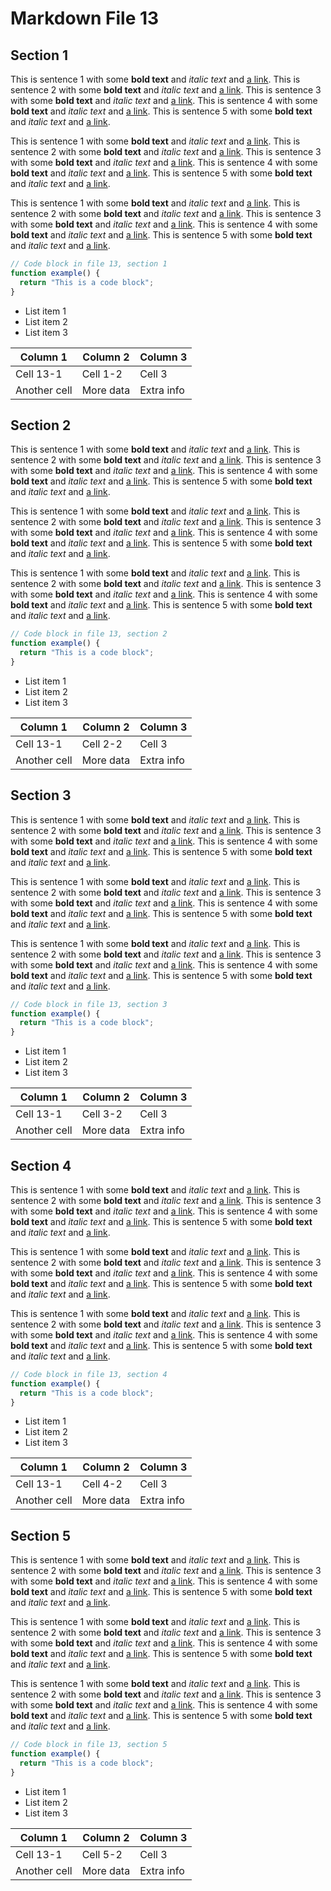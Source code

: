 # Markdown File 13


## Section 1

This is sentence 1 with some **bold text** and *italic text* and [a link](https://example.com/13/1/1/1). This is sentence 2 with some **bold text** and *italic text* and [a link](https://example.com/13/1/1/2). This is sentence 3 with some **bold text** and *italic text* and [a link](https://example.com/13/1/1/3). This is sentence 4 with some **bold text** and *italic text* and [a link](https://example.com/13/1/1/4). This is sentence 5 with some **bold text** and *italic text* and [a link](https://example.com/13/1/1/5). 

This is sentence 1 with some **bold text** and *italic text* and [a link](https://example.com/13/1/2/1). This is sentence 2 with some **bold text** and *italic text* and [a link](https://example.com/13/1/2/2). This is sentence 3 with some **bold text** and *italic text* and [a link](https://example.com/13/1/2/3). This is sentence 4 with some **bold text** and *italic text* and [a link](https://example.com/13/1/2/4). This is sentence 5 with some **bold text** and *italic text* and [a link](https://example.com/13/1/2/5). 

This is sentence 1 with some **bold text** and *italic text* and [a link](https://example.com/13/1/3/1). This is sentence 2 with some **bold text** and *italic text* and [a link](https://example.com/13/1/3/2). This is sentence 3 with some **bold text** and *italic text* and [a link](https://example.com/13/1/3/3). This is sentence 4 with some **bold text** and *italic text* and [a link](https://example.com/13/1/3/4). This is sentence 5 with some **bold text** and *italic text* and [a link](https://example.com/13/1/3/5). 

```javascript
// Code block in file 13, section 1
function example() {
  return "This is a code block";
}
```

- List item 1
- List item 2
- List item 3

| Column 1 | Column 2 | Column 3 |
| -------- | -------- | -------- |
| Cell 13-1 | Cell 1-2 | Cell 3 |
| Another cell | More data | Extra info |


## Section 2

This is sentence 1 with some **bold text** and *italic text* and [a link](https://example.com/13/2/1/1). This is sentence 2 with some **bold text** and *italic text* and [a link](https://example.com/13/2/1/2). This is sentence 3 with some **bold text** and *italic text* and [a link](https://example.com/13/2/1/3). This is sentence 4 with some **bold text** and *italic text* and [a link](https://example.com/13/2/1/4). This is sentence 5 with some **bold text** and *italic text* and [a link](https://example.com/13/2/1/5). 

This is sentence 1 with some **bold text** and *italic text* and [a link](https://example.com/13/2/2/1). This is sentence 2 with some **bold text** and *italic text* and [a link](https://example.com/13/2/2/2). This is sentence 3 with some **bold text** and *italic text* and [a link](https://example.com/13/2/2/3). This is sentence 4 with some **bold text** and *italic text* and [a link](https://example.com/13/2/2/4). This is sentence 5 with some **bold text** and *italic text* and [a link](https://example.com/13/2/2/5). 

This is sentence 1 with some **bold text** and *italic text* and [a link](https://example.com/13/2/3/1). This is sentence 2 with some **bold text** and *italic text* and [a link](https://example.com/13/2/3/2). This is sentence 3 with some **bold text** and *italic text* and [a link](https://example.com/13/2/3/3). This is sentence 4 with some **bold text** and *italic text* and [a link](https://example.com/13/2/3/4). This is sentence 5 with some **bold text** and *italic text* and [a link](https://example.com/13/2/3/5). 

```javascript
// Code block in file 13, section 2
function example() {
  return "This is a code block";
}
```

- List item 1
- List item 2
- List item 3

| Column 1 | Column 2 | Column 3 |
| -------- | -------- | -------- |
| Cell 13-1 | Cell 2-2 | Cell 3 |
| Another cell | More data | Extra info |


## Section 3

This is sentence 1 with some **bold text** and *italic text* and [a link](https://example.com/13/3/1/1). This is sentence 2 with some **bold text** and *italic text* and [a link](https://example.com/13/3/1/2). This is sentence 3 with some **bold text** and *italic text* and [a link](https://example.com/13/3/1/3). This is sentence 4 with some **bold text** and *italic text* and [a link](https://example.com/13/3/1/4). This is sentence 5 with some **bold text** and *italic text* and [a link](https://example.com/13/3/1/5). 

This is sentence 1 with some **bold text** and *italic text* and [a link](https://example.com/13/3/2/1). This is sentence 2 with some **bold text** and *italic text* and [a link](https://example.com/13/3/2/2). This is sentence 3 with some **bold text** and *italic text* and [a link](https://example.com/13/3/2/3). This is sentence 4 with some **bold text** and *italic text* and [a link](https://example.com/13/3/2/4). This is sentence 5 with some **bold text** and *italic text* and [a link](https://example.com/13/3/2/5). 

This is sentence 1 with some **bold text** and *italic text* and [a link](https://example.com/13/3/3/1). This is sentence 2 with some **bold text** and *italic text* and [a link](https://example.com/13/3/3/2). This is sentence 3 with some **bold text** and *italic text* and [a link](https://example.com/13/3/3/3). This is sentence 4 with some **bold text** and *italic text* and [a link](https://example.com/13/3/3/4). This is sentence 5 with some **bold text** and *italic text* and [a link](https://example.com/13/3/3/5). 

```javascript
// Code block in file 13, section 3
function example() {
  return "This is a code block";
}
```

- List item 1
- List item 2
- List item 3

| Column 1 | Column 2 | Column 3 |
| -------- | -------- | -------- |
| Cell 13-1 | Cell 3-2 | Cell 3 |
| Another cell | More data | Extra info |


## Section 4

This is sentence 1 with some **bold text** and *italic text* and [a link](https://example.com/13/4/1/1). This is sentence 2 with some **bold text** and *italic text* and [a link](https://example.com/13/4/1/2). This is sentence 3 with some **bold text** and *italic text* and [a link](https://example.com/13/4/1/3). This is sentence 4 with some **bold text** and *italic text* and [a link](https://example.com/13/4/1/4). This is sentence 5 with some **bold text** and *italic text* and [a link](https://example.com/13/4/1/5). 

This is sentence 1 with some **bold text** and *italic text* and [a link](https://example.com/13/4/2/1). This is sentence 2 with some **bold text** and *italic text* and [a link](https://example.com/13/4/2/2). This is sentence 3 with some **bold text** and *italic text* and [a link](https://example.com/13/4/2/3). This is sentence 4 with some **bold text** and *italic text* and [a link](https://example.com/13/4/2/4). This is sentence 5 with some **bold text** and *italic text* and [a link](https://example.com/13/4/2/5). 

This is sentence 1 with some **bold text** and *italic text* and [a link](https://example.com/13/4/3/1). This is sentence 2 with some **bold text** and *italic text* and [a link](https://example.com/13/4/3/2). This is sentence 3 with some **bold text** and *italic text* and [a link](https://example.com/13/4/3/3). This is sentence 4 with some **bold text** and *italic text* and [a link](https://example.com/13/4/3/4). This is sentence 5 with some **bold text** and *italic text* and [a link](https://example.com/13/4/3/5). 

```javascript
// Code block in file 13, section 4
function example() {
  return "This is a code block";
}
```

- List item 1
- List item 2
- List item 3

| Column 1 | Column 2 | Column 3 |
| -------- | -------- | -------- |
| Cell 13-1 | Cell 4-2 | Cell 3 |
| Another cell | More data | Extra info |


## Section 5

This is sentence 1 with some **bold text** and *italic text* and [a link](https://example.com/13/5/1/1). This is sentence 2 with some **bold text** and *italic text* and [a link](https://example.com/13/5/1/2). This is sentence 3 with some **bold text** and *italic text* and [a link](https://example.com/13/5/1/3). This is sentence 4 with some **bold text** and *italic text* and [a link](https://example.com/13/5/1/4). This is sentence 5 with some **bold text** and *italic text* and [a link](https://example.com/13/5/1/5). 

This is sentence 1 with some **bold text** and *italic text* and [a link](https://example.com/13/5/2/1). This is sentence 2 with some **bold text** and *italic text* and [a link](https://example.com/13/5/2/2). This is sentence 3 with some **bold text** and *italic text* and [a link](https://example.com/13/5/2/3). This is sentence 4 with some **bold text** and *italic text* and [a link](https://example.com/13/5/2/4). This is sentence 5 with some **bold text** and *italic text* and [a link](https://example.com/13/5/2/5). 

This is sentence 1 with some **bold text** and *italic text* and [a link](https://example.com/13/5/3/1). This is sentence 2 with some **bold text** and *italic text* and [a link](https://example.com/13/5/3/2). This is sentence 3 with some **bold text** and *italic text* and [a link](https://example.com/13/5/3/3). This is sentence 4 with some **bold text** and *italic text* and [a link](https://example.com/13/5/3/4). This is sentence 5 with some **bold text** and *italic text* and [a link](https://example.com/13/5/3/5). 

```javascript
// Code block in file 13, section 5
function example() {
  return "This is a code block";
}
```

- List item 1
- List item 2
- List item 3

| Column 1 | Column 2 | Column 3 |
| -------- | -------- | -------- |
| Cell 13-1 | Cell 5-2 | Cell 3 |
| Another cell | More data | Extra info |

